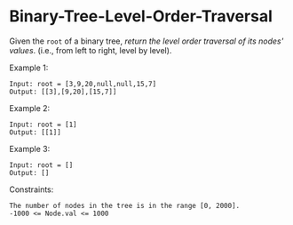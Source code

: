 # Binary-Tree-Level-Order-Traversal

Given the `root` of a binary tree, _return the level order traversal of its nodes' values_. (i.e., from left to right, level by level).

Example 1:
```
Input: root = [3,9,20,null,null,15,7]
Output: [[3],[9,20],[15,7]]
```
Example 2:
```
Input: root = [1]
Output: [[1]]
```
Example 3:
```
Input: root = []
Output: []
``` 

Constraints:
```
The number of nodes in the tree is in the range [0, 2000].
-1000 <= Node.val <= 1000
```
